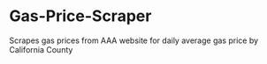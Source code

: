 # Gas-Price-Scraper
Scrapes gas prices from AAA website for daily average gas price by California County
